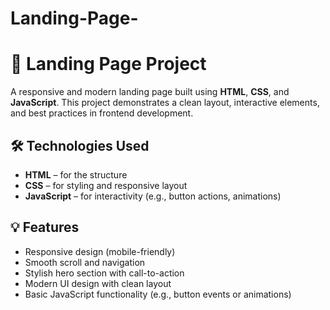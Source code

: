 # Landing-Page-

# 🚀 Landing Page Project

A responsive and modern landing page built using **HTML**, **CSS**, and **JavaScript**. This project demonstrates a clean layout, interactive elements, and best practices in frontend development.


## 🛠️ Technologies Used

- **HTML** – for the structure
- **CSS** – for styling and responsive layout
- **JavaScript** – for interactivity (e.g., button actions, animations)


## 💡 Features

- Responsive design (mobile-friendly)
- Smooth scroll and navigation
- Stylish hero section with call-to-action
- Modern UI design with clean layout
- Basic JavaScript functionality (e.g., button events or animations)

